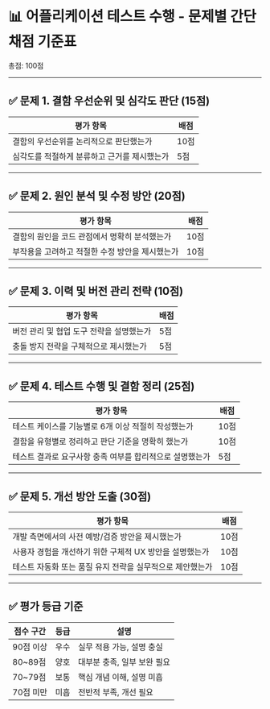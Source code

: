 # 📊 어플리케이션 테스트 수행 - 문제별 간단 채점 기준표

총점: 100점

---

## ✅ 문제 1. 결함 우선순위 및 심각도 판단 (15점)

| 평가 항목                     | 배점 |
|------------------------------|------|
| 결함의 우선순위를 논리적으로 판단했는가     | 10점 |
| 심각도를 적절하게 분류하고 근거를 제시했는가 | 5점  |

---

## ✅ 문제 2. 원인 분석 및 수정 방안 (20점)

| 평가 항목                          | 배점 |
|-----------------------------------|------|
| 결함의 원인을 코드 관점에서 명확히 분석했는가  | 10점 |
| 부작용을 고려하고 적절한 수정 방안을 제시했는가 | 10점 |

---

## ✅ 문제 3. 이력 및 버전 관리 전략 (10점)

| 평가 항목                             | 배점 |
|--------------------------------------|------|
| 버전 관리 및 협업 도구 전략을 설명했는가     | 5점  |
| 충돌 방지 전략을 구체적으로 제시했는가       | 5점  |

---

## ✅ 문제 4. 테스트 수행 및 결함 정리 (25점)

| 평가 항목                                         | 배점 |
|--------------------------------------------------|------|
| 테스트 케이스를 기능별로 6개 이상 적절히 작성했는가       | 10점 |
| 결함을 유형별로 정리하고 판단 기준을 명확히 했는가        | 10점 |
| 테스트 결과로 요구사항 충족 여부를 합리적으로 설명했는가  | 5점  |

---

## ✅ 문제 5. 개선 방안 도출 (30점)

| 평가 항목                                            | 배점 |
|-----------------------------------------------------|------|
| 개발 측면에서의 사전 예방/검증 방안을 제시했는가              | 10점 |
| 사용자 경험을 개선하기 위한 구체적 UX 방안을 설명했는가       | 10점 |
| 테스트 자동화 또는 품질 유지 전략을 실무적으로 제안했는가     | 10점 |

---

## ✅ 평가 등급 기준

| 점수 구간   | 등급  | 설명                          |
|-------------|--------|-------------------------------|
| 90점 이상   | 우수   | 실무 적용 가능, 설명 충실     |
| 80~89점     | 양호   | 대부분 충족, 일부 보완 필요   |
| 70~79점     | 보통   | 핵심 개념 이해, 설명 미흡     |
| 70점 미만   | 미흡   | 전반적 부족, 개선 필요         |
